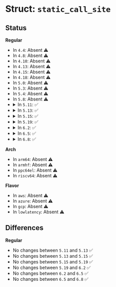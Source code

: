 # Struct: <code>static_call_site</code>

## Status
<b>Regular</b>
<ul>
<li>
In <code>4.4</code>: Absent ⚠️
</li>
<li>
In <code>4.8</code>: Absent ⚠️
</li>
<li>
In <code>4.10</code>: Absent ⚠️
</li>
<li>
In <code>4.13</code>: Absent ⚠️
</li>
<li>
In <code>4.15</code>: Absent ⚠️
</li>
<li>
In <code>4.18</code>: Absent ⚠️
</li>
<li>
In <code>5.0</code>: Absent ⚠️
</li>
<li>
In <code>5.3</code>: Absent ⚠️
</li>
<li>
In <code>5.4</code>: Absent ⚠️
</li>
<li>
In <code>5.8</code>: Absent ⚠️
</li>
<li>
<details>
<summary>In <code>5.11</code>: ✅</summary>

```c
struct static_call_site {
    s32 addr;
    s32 key;
};
```
</details>
</li>
<li>
<details>
<summary>In <code>5.13</code>: ✅</summary>

```c
struct static_call_site {
    s32 addr;
    s32 key;
};
```
</details>
</li>
<li>
<details>
<summary>In <code>5.15</code>: ✅</summary>

```c
struct static_call_site {
    s32 addr;
    s32 key;
};
```
</details>
</li>
<li>
<details>
<summary>In <code>5.19</code>: ✅</summary>

```c
struct static_call_site {
    s32 addr;
    s32 key;
};
```
</details>
</li>
<li>
<details>
<summary>In <code>6.2</code>: ✅</summary>

```c
struct static_call_site {
    s32 addr;
    s32 key;
};
```
</details>
</li>
<li>
<details>
<summary>In <code>6.5</code>: ✅</summary>

```c
struct static_call_site {
    s32 addr;
    s32 key;
};
```
</details>
</li>
<li>
<details>
<summary>In <code>6.8</code>: ✅</summary>

```c
struct static_call_site {
    s32 addr;
    s32 key;
};
```
</details>
</li>
</ul>
<b>Arch</b>
<ul>
<li>
In <code>arm64</code>: Absent ⚠️
</li>
<li>
In <code>armhf</code>: Absent ⚠️
</li>
<li>
In <code>ppc64el</code>: Absent ⚠️
</li>
<li>
In <code>riscv64</code>: Absent ⚠️
</li>
</ul>
<b>Flavor</b>
<ul>
<li>
In <code>aws</code>: Absent ⚠️
</li>
<li>
In <code>azure</code>: Absent ⚠️
</li>
<li>
In <code>gcp</code>: Absent ⚠️
</li>
<li>
In <code>lowlatency</code>: Absent ⚠️
</li>
</ul>

## Differences
<b>Regular</b>
<ul>
<li>
No changes between <code>5.11</code> and <code>5.13</code> ✅
</li>
<li>
No changes between <code>5.13</code> and <code>5.15</code> ✅
</li>
<li>
No changes between <code>5.15</code> and <code>5.19</code> ✅
</li>
<li>
No changes between <code>5.19</code> and <code>6.2</code> ✅
</li>
<li>
No changes between <code>6.2</code> and <code>6.5</code> ✅
</li>
<li>
No changes between <code>6.5</code> and <code>6.8</code> ✅
</li>
</ul>
